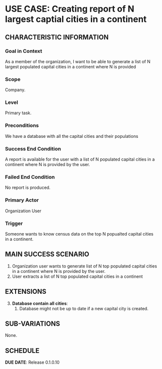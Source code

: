 # USE CASE: Creating report of N largest captial cities in a continent

## CHARACTERISTIC INFORMATION

### Goal in Context

As a member of the organization, I want to be able to generate a list of N largest populated capital cities in a continent where N is provided

### Scope

Company.

### Level

Primary task.

### Preconditions

We have a database with all the capital cities and their populations

### Success End Condition

A report is available for the user with a list of N populated capital cities in a continent where N is provided by the user.

### Failed End Condition

No report is produced.

### Primary Actor

Organization User

### Trigger

Someone wants to know census data on the top N popualted capital cities in a continent.

## MAIN SUCCESS SCENARIO

1. Organization user wants to generate list of N top populated capital cities in a continent where N is provided by the user.
2. User extracts a list of N top populated capital cities in a continent

## EXTENSIONS

3. **Database contain all cities**:
    1. Database might not be up to date if a new capital city is created.

## SUB-VARIATIONS

None.

## SCHEDULE

**DUE DATE**: Release 0.1.0.10
